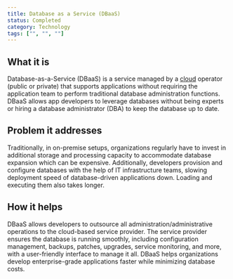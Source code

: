 ```yaml
---
title: Database as a Service (DBaaS)
status: Completed
category: Technology
tags: ["", "", ""]
---
```


## What it is

Database-as-a-Service (DBaaS) is a service managed by a [cloud](/cloud_computing/) operator (public or private) that supports applications without requiring the application team to perform traditional database administration functions. DBaaS allows app developers to leverage databases without being experts or hiring a database administrator (DBA) to keep the database up to date.

## Problem it addresses 

Traditionally, in on-premise setups, organizations regularly have to invest in additional storage and processing capacity to accommodate database expansion which can be expensive. Additionally, developers provision and configure databases with the help of IT infrastructure teams, slowing deployment speed of database-driven applications down. Loading and executing them also takes longer.

## How it helps

DBaaS allows developers to outsource all administration/administrative operations to the cloud-based service provider. The service provider ensures the database is running smoothly, including configuration management, backups, patches, upgrades, service monitoring, and more, with a user-friendly interface to manage it all. DBaaS helps organizations develop enterprise-grade applications faster while minimizing database costs.
